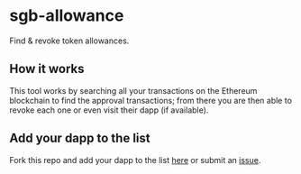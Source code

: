 # sgb-allowance
Find & revoke token allowances.

## How it works
This tool works by searching all your transactions on the Ethereum blockchain to find the approval transactions; from there you are then able to revoke each one or even visit their dapp (if available).

## Add your dapp to the list
Fork this repo and add your dapp to the list [here](https://github.com/ftso-eu/sgb-allowance/blob/master/src/helpers/dapps.js) or submit an [issue](https://github.com/ftso-eu/sgb-allowance/issues).
